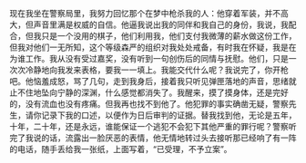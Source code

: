 现在我坐在警察局里，我努力回忆那个在梦中枪杀我的人：他穿着军装，并不高大，但声音里满是权威的自信。他逼我说出我的同伴和我自己的身份，我说，我配合，但我只是一个没用的棋子，他们利用我，他们支付我微薄的薪水做这份工作，但我对他们一无所知，这个等级森严的组织对我处处戒备，有时我在怀疑，我是在为谁工作。我从没有受过嘉奖，没有听到一句创伤后的同情与抚慰。他们，只是一次次冷静地向我发来表格，要我一一填上。我能交代什么呢？我说完了，你开枪吧。他恼羞成怒，骂了几句，走到我身后，接着我只听见弹匣落地的声音，思绪就止不住地坠向宁静的深渊，什么感觉都消失了。我醒来，摸了摸身体，还是完好的，没有流血也没有疼痛。但我再也找不到他了。他犯罪的事实确凿无疑，警察先生，请你记录下我的口述，以便作为日后审判的证据。替我找到他，无论是五年，十年，二十年，还是永远，谁能保证一个逃犯不会犯下其他严重的罪行呢？警察听完了我说的话，流露出一脸厌恶的表情，他无情地转过头去接听那已经响了有一阵的电话，随手丢给我一张纸，上面写着，“已受理，不予立案”。